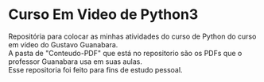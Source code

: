 # Curso Em Video de Python3
Repositória para colocar as minhas atividades do curso de Python do curso em vídeo do Gustavo Guanabara.
<br>
A pasta de "Conteudo-PDF" que está no repositorio são os PDFs que o professor Guanabara usa em suas aulas.
<br>
Esse repositoria foi feito para fins de estudo pessoal.
